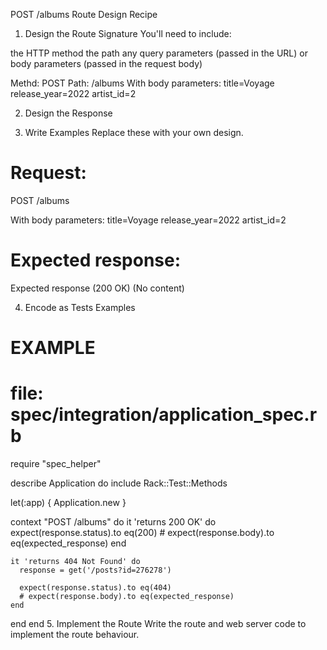 POST /albums Route Design Recipe

1. Design the Route Signature
You'll need to include:

the HTTP method
the path
any query parameters (passed in the URL)
or body parameters (passed in the request body)

Methd: POST
Path: /albums
With body parameters:
title=Voyage
release_year=2022
artist_id=2

2. Design the Response


3. Write Examples
Replace these with your own design.

# Request:

POST /albums

With body parameters:
title=Voyage
release_year=2022
artist_id=2

# Expected response:

Expected response (200 OK)
(No content)

4. Encode as Tests Examples
# EXAMPLE
# file: spec/integration/application_spec.rb

require "spec_helper"

describe Application do
  include Rack::Test::Methods

  let(:app) { Application.new }

  context "POST /albums" do
    it 'returns 200 OK' do
      expect(response.status).to eq(200)
      # expect(response.body).to eq(expected_response)
    end

    it 'returns 404 Not Found' do
      response = get('/posts?id=276278')

      expect(response.status).to eq(404)
      # expect(response.body).to eq(expected_response)
    end
  end
end
5. Implement the Route
Write the route and web server code to implement the route behaviour.